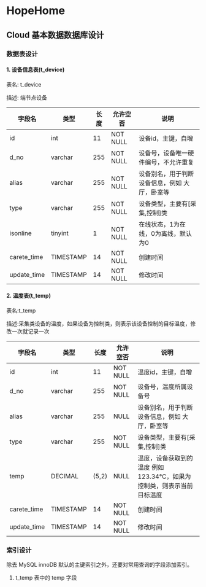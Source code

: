# HopeHome

## Cloud 基本数据数据库设计

### 数据表设计

#### 1. 设备信息表(t_device)

表名: t_device

描述: 端节点设备

| 字段名      | 类型      | 长度 | 允许空否 | 说明                                          |
| ----------- | --------- | ---- | -------- | --------------------------------------------- |
| id          | int       | 11   | NOT NULL | 设备id，主键，自增                            |
| d_no        | varchar   | 255  | NOT NULL | 设备号，设备唯一硬件编号，不允许重复          |
| alias       | varchar   | 255  | NOT NULL | 设备别名，用于判断设备信息，例如 大厅，卧室等 |
| type        | varchar   | 255  | NOT NULL | 设备类型，主要有[采集,控制]类                 |
| isonline    | tinyint   | 1    | NOT NULL | 在线状态，1为在线，0为离线，默认为0           |
| carete_time | TIMESTAMP | 14   | NOT NULL | 创建时间                                      |
| update_time | TIMESTAMP | 14   | NOT NULL | 修改时间                                      |

#### 2. 温度表(t_temp)

表名:t_temp

描述:采集类设备的温度，如果设备为控制类，则表示该设备控制的目标温度，修改一次就记录一次

| 字段名      | 类型      | 长度  | 允许空否 | 说明                                                         |
| ----------- | --------- | ----- | -------- | ------------------------------------------------------------ |
| id          | int       | 11    | NOT NULL | 温度id，主键，自增                                           |
| d_no        | varchar   | 255   | NOT NULL | 设备号，温度所属设备号                                       |
| alias       | varchar   | 255   | NULL     | 设备别名，用于判断设备信息，例如 大厅，卧室等                |
| type        | varchar   | 255   | NOT NULL | 设备类型，主要有[采集,控制]类                                |
| temp        | DECIMAL   | (5,2) | NULL     | 温度，设备获取到的温度 例如 123.34℃，如果为控制类，则表示当前目标温度 |
| carete_time | TIMESTAMP | 14    | NOT NULL | 创建时间                                                     |
| update_time | TIMESTAMP | 14    | NOT NULL | 修改时间                                                     |

### 索引设计

除去 MySQL innoDB 默认的主键索引之外，还要对常用查询的字段添加索引。

1. t_temp 表中的 temp 字段